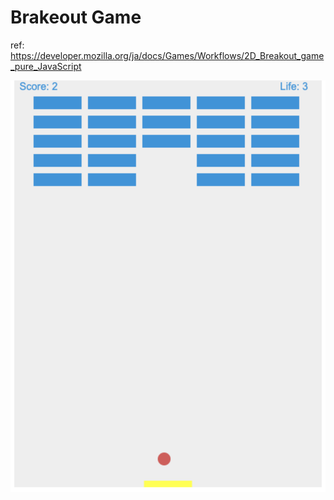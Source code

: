 # Brakeout Game

ref: https://developer.mozilla.org/ja/docs/Games/Workflows/2D_Breakout_game_pure_JavaScript

![sample](images/brakeout_game.png)

